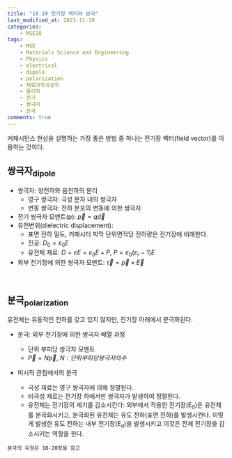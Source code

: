 ```yaml
---
title: "18.19 전기장 벡터와 분극"
last_modified_at: 2021-11-19
categories:
    - MSE18
tags:
    - MSE
    - Materials Science and Engineering
    - Physics
    - electrical
    - dipole
    - polarization
    - 재료과학과공학
    - 물리학
    - 전기
    - 쌍극자
    - 분극
comments: true
---
```


커패시턴스 현상을 설명하는 가장 좋은 방법 중 하나는 전기장 벡터(field vector)를 이용하는 것이다.

<h2>쌍극자<sub>dipole</sub></h2>

- 쌍극자: 양전하와 음전하의 분리
    - 영구 쌍극자: 극성 분자 내의 쌍극자
    - 변동 쌍극자: 전하 분포의 변동에 의한 쌍극자
- 전기 쌍극자 모멘트(p): $\overrightarrow{p}=q\overrightarrow{d}$
- 유전변위(dielectric displacement): 
    - 표면 전하 밀도, 커패시터 박막 단위면적당 전하량은 전기장에 비례한다.
    - 진공: $D_0=ε_0E$
    - 유전체 재료: $D=εE=ε_0E+P,\ P=ε_0(ε_r-1)E$
- 외부 전기장에 의한 쌍극자 모멘트: $\overrightarrow{τ}=\overrightarrow{p}×\overrightarrow{E}$

<br/>

<h2>분극<sub>polarization</sub></h2>

유전체는 유동적인 전하를 갖고 있지 않지만, 전기장 아래에서 분극화된다.
- 분극: 외부 전기장에 의한 쌍극자 배열 과정
    - 단위 부피당 쌍극자 모멘트
    - $\overrightarrow{P}=N\overrightarrow{p},\ N: 단위 부피당 쌍극자의 수$

- 미시적 관점에서의 분극
    - 극성 재료는 영구 쌍극자에 의해 정렬된다.
    - 비극성 재료는 전기장 하에서만 쌍극자가 발생하여 정렬된다.
    - 유전체는 전기장의 세기를 감소시킨다: 외부에서 작용한 전기장(E<sub>0</sub>)은 유전체를 분극화시키고, 분극화된 유전체는 유도 전하(표면 전하)를 발생시칸다. 이렇게 발생한 유도 전하는 내부 전기장(E<sub>d</sub>)을 발생시키고 이것은 전체 전기장을 감소시키는 역할을 한다.
```
분극의 유형은 18-20장을 참고
```